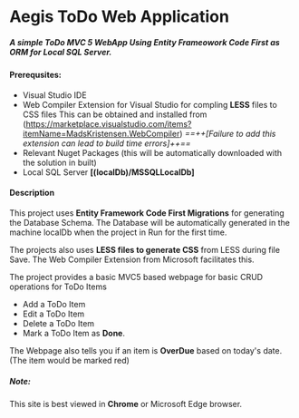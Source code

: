 # Aegis ToDo Web Application
##### A simple ToDo MVC 5 WebApp Using Entity Frameowork Code First as ORM for Local SQL Server.

#### Prerequsites:
- Visual Studio IDE
- Web Compiler Extension for Visual Studio for compling **LESS** files to CSS files
  This can be obtained and installed from (https://marketplace.visualstudio.com/items?itemName=MadsKristensen.WebCompiler)
  *==++[Failure to add this extension can lead to build time errors]++==*
- Relevant Nuget Packages (this will be automatically downloaded with the solution in built)
- Local SQL Server **[(localDb)/MSSQLLocalDb]**

#### Description
This project uses **Entity Framework Code First Migrations** for generating the Database Schema. The Database will be automatically generated in the machine localDb when the project in Run for the first time.

The projects also uses **LESS files to generate CSS** from LESS during file Save. The Web Compiler Extension from Microsoft facilitates this.

The project provides a basic MVC5 based webpage for basic CRUD operations for ToDo Items
- Add a ToDo Item
- Edit a ToDo Item
- Delete a ToDo Item
- Mark a ToDo Item as **Done**.

The Webpage also tells you if an item is **OverDue** based on today's date. (The item would be marked red)

##### Note:
This site is best viewed in **Chrome** or Microsoft Edge browser.
